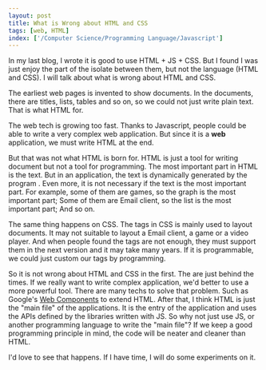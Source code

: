 ```yaml
---
layout: post
title: What is Wrong about HTML and CSS
tags: [web, HTML]
index: ['/Computer Science/Programming Language/Javascript']
---
```


In my last blog, I wrote it is good to use HTML + JS + CSS. But I found I was just enjoy the part of the isolate between them, but not the language (HTML and CSS). I will talk about what is wrong about HTML and CSS.

The earliest web pages is invented to show documents. In the documents, there are titles, lists, tables and so on, so we could not just write plain text. That is what HTML for.

The web tech is growing too fast. Thanks to Javascript, people could be able to write a very complex web application. But since it is a **web** application, we must write HTML at the end.

But that was not what HTML is born for. HTML is just a tool for writing document but not a tool for programming. The most important part in HTML is the text. But in an application, the text is dynamically generated by the program . Even more, it is not necessary if the text is the most important part. For example, some of them are games, so the graph is the most important part; Some of them are Email client, so the list is the most important part; And so on.

The same thing happens on CSS. The tags in CSS is mainly used to layout documents. It may not suitable to layout a Email client, a game or a video player. And when people found the tags are not enough, they must support them in the next version and it may take many years. If it is programmable, we could just custom our tags by programming.

So it is not wrong about HTML and CSS in the first. The are just behind the times. If we really want to write complex application, we'd better to use a more powerful tool. There are many techs to solve that problem. Such as Google's [Web Components](https://developers.google.com/events/io/sessions/318907648) to extend HTML. After that, I think HTML is just the "main file" of the applications. It is the entry of the application and uses the APIs defined by the libraries written with JS. So why not just use JS, or another programming language to write the "main file"? If we keep a good programming principle in mind, the code will be neater and cleaner than HTML.

I'd love to see that happens. If I have time, I will do some experiments on it.
